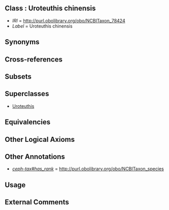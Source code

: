 
## Class : Uroteuthis chinensis

 * *IRI* = http://purl.obolibrary.org/obo/NCBITaxon_78424
 * *Label* = Uroteuthis chinensis

## Synonyms


## Cross-references


## Subsets


## Superclasses

 * [Uroteuthis](../../NCBITaxon/19/NCBITaxon_55719.md)

## Equivalencies


## Other Logical Axioms


## Other Annotations

 * *[ceph-tax#has_rank](../../ceph-tax#has/nk/ceph-tax#has_rank.md)* = http://purl.obolibrary.org/obo/NCBITaxon_species

## Usage


## External Comments

